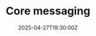 ---
title: Core messaging
linkTitle: Core messaging
date: '2025-04-27T19:30:00Z'
weight: 1
description: Company Handbook is currently a draft with low priority, edited by Ryan
  Laird, and is intended for internal visibility. Created and last edited on April
  27, 2025.
draft: false
ref: core-messaging
---